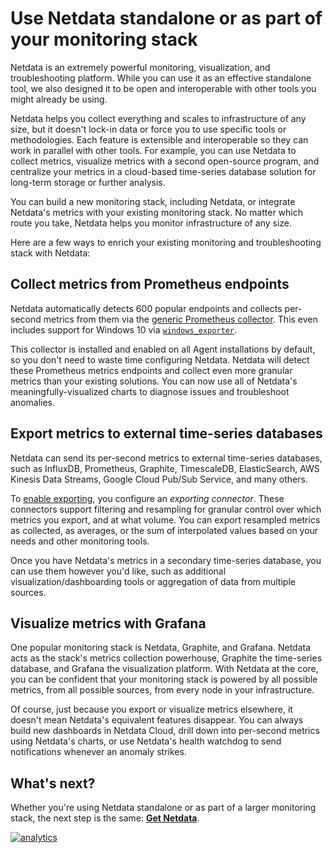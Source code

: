 <!--
title: "Use Netdata standalone or as part of your monitoring stack"
description: "Netdata can run independently or as part of a larger monitoring stack thanks to its flexibility, interoperable core, and exporting features."
custom_edit_url: https://github.com/netdata/netdata/edit/master/docs/overview/netdata-monitoring-stack.md
-->

# Use Netdata standalone or as part of your monitoring stack

Netdata is an extremely powerful monitoring, visualization, and troubleshooting platform. While you can use it as an
effective standalone tool, we also designed it to be open and interoperable with other tools you might already be using.

Netdata helps you collect everything and scales to infrastructure of any size, but it doesn't lock-in data or force you
to use specific tools or methodologies. Each feature is extensible and interoperable so they can work in parallel with
other tools. For example, you can use Netdata to collect metrics, visualize metrics with a second open-source program,
and centralize your metrics in a cloud-based time-series database solution for long-term storage or further analysis.

You can build a new monitoring stack, including Netdata, or integrate Netdata's metrics with your existing monitoring
stack. No matter which route you take, Netdata helps you monitor infrastructure of any size.

Here are a few ways to enrich your existing monitoring and troubleshooting stack with Netdata:

## Collect metrics from Prometheus endpoints

Netdata automatically detects 600 popular endpoints and collects per-second metrics from them via the [generic
Prometheus collector](https://learn.netdata.cloud/docs/agent/collectors/go.d.plugin/modules/prometheus). This even
includes support for Windows 10 via [`windows_exporter`](https://github.com/prometheus-community/windows_exporter).

This collector is installed and enabled on all Agent installations by default, so you don't need to waste time
configuring Netdata. Netdata will detect these Prometheus metrics endpoints and collect even more granular metrics than
your existing solutions. You can now use all of Netdata's meaningfully-visualized charts to diagnose issues and
troubleshoot anomalies.

## Export metrics to external time-series databases

Netdata can send its per-second metrics to external time-series databases, such as InfluxDB, Prometheus, Graphite,
TimescaleDB, ElasticSearch, AWS Kinesis Data Streams, Google Cloud Pub/Sub Service, and many others.

To [enable exporting](/docs/export/enable-exporting.md), you configure an _exporting connector_. These connectors
support filtering and resampling for granular control over which metrics you export, and at what volume. You can export
resampled metrics as collected, as averages, or the sum of interpolated values based on your needs and other monitoring
tools.

Once you have Netdata's metrics in a secondary time-series database, you can use them however you'd like, such as
additional visualization/dashboarding tools or aggregation of data from multiple sources.

## Visualize metrics with Grafana

One popular monitoring stack is Netdata, Graphite, and Grafana. Netdata acts as the stack's metrics collection
powerhouse, Graphite the time-series database, and Grafana the visualization platform. With Netdata at the core, you can
be confident that your monitoring stack is powered by all possible metrics, from all possible sources, from every node
in your infrastructure.

Of course, just because you export or visualize metrics elsewhere, it doesn't mean Netdata's equivalent features
disappear. You can always build new dashboards in Netdata Cloud, drill down into per-second metrics using Netdata's
charts, or use Netdata's health watchdog to send notifications whenever an anomaly strikes.

## What's next?

Whether you're using Netdata standalone or as part of a larger monitoring stack, the next step is the same: [**Get
Netdata**](/docs/get/README.md).

[![analytics](https://www.google-analytics.com/collect?v=1&aip=1&t=pageview&_s=1&ds=github&dr=https%3A%2F%2Fgithub.com%2Fnetdata%2Fnetdata&dl=https%3A%2F%2Fmy-netdata.io%2Fgithub%2Fdocs%2Foverview%2Fnetdata-monitoring-stacka&_u=MAC~&cid=5792dfd7-8dc4-476b-af31-da2fdb9f93d2&tid=UA-64295674-3)](<>)
